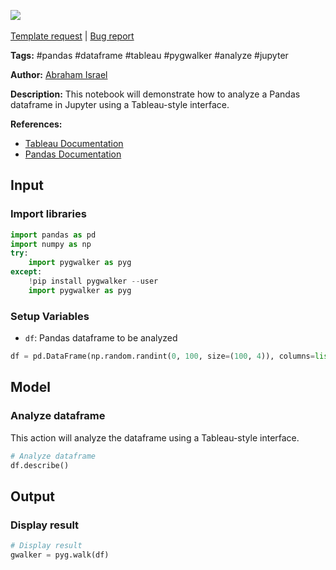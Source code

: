 <a href="https://app.naas.ai/user-redirect/naas/downloader?url=https://raw.githubusercontent.com/jupyter-naas/awesome-notebooks/master/PyGWalker/PyGWalker_Analyze_Pandas_dataframe.ipynb" target="_parent"><img src="https://naasai-public.s3.eu-west-3.amazonaws.com/open_in_naas.svg"/></a><br><br><a href="https://github.com/jupyter-naas/awesome-notebooks/issues/new?assignees=&labels=&template=template-request.md&title=Tool+-+Action+of+the+notebook+">Template request</a> | <a href="https://github.com/jupyter-naas/awesome-notebooks/issues/new?assignees=&labels=bug&template=bug_report.md&title=PyGWalker+-+Analyze+Pandas+dataframe:+Error+short+description">Bug report</a>

**Tags:** #pandas #dataframe #tableau #pygwalker #analyze #jupyter

**Author:** [Abraham Israel](https://www.linkedin.com/in/abraham-israel/)

**Description:** This notebook will demonstrate how to analyze a Pandas dataframe in Jupyter using a Tableau-style interface.

**References:**
- [Tableau Documentation](https://help.tableau.com/current/pro/desktop/en-us/data_analysis.htm)
- [Pandas Documentation](https://pandas.pydata.org/pandas-docs/stable/reference/index.html)

## Input

### Import libraries


```python
import pandas as pd
import numpy as np
try:
    import pygwalker as pyg
except:
    !pip install pygwalker --user
    import pygwalker as pyg
```

### Setup Variables
- `df`: Pandas dataframe to be analyzed


```python
df = pd.DataFrame(np.random.randint(0, 100, size=(100, 4)), columns=list("ABCD"))
```

## Model

### Analyze dataframe

This action will analyze the dataframe using a Tableau-style interface.


```python
# Analyze dataframe
df.describe()
```

## Output

### Display result


```python
# Display result
gwalker = pyg.walk(df)
```
